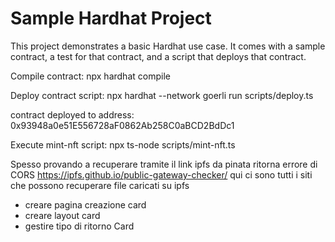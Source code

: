 # Sample Hardhat Project

This project demonstrates a basic Hardhat use case. It comes with a sample contract, a test for that contract, and a script that deploys that contract.

Compile contract:
npx hardhat compile

Deploy contract script:
npx hardhat --network goerli run scripts/deploy.ts

contract deployed to address:
0x93948a0e51E556728aF0862Ab258C0aBCD2BdDc1

Execute mint-nft script:
npx ts-node scripts/mint-nft.ts

Spesso provando a recuperare tramite il link ipfs da pinata ritorna errore di CORS
https://ipfs.github.io/public-gateway-checker/
qui ci sono tutti i siti che possono recuperare file caricati su ipfs

- creare pagina creazione card
- creare layout card
- gestire tipo di ritorno Card
